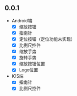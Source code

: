 ## 0.0.1

- Android端
  - [x] 缩放按钮
  - [x] 指南针
  - [x] 定位按钮（定位功能未实现）
  - [x] 比例尺控件
  - [x] 缩放手势
  - [x] 旋转手势
  - [x] 缩放按钮位置
  - [x] Logo位置
    
- iOS端
  - [x] 指南针
  - [x] 比例尺控件
